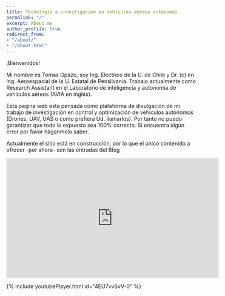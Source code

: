 ```yaml
---
title: Tecnología e investigación en vehículos aéreos autónomos
permalink: "/"
excerpt: About me
author_profile: true
redirect_from:
- "/about/"
- "/about.html"
---
```


¡Bienvenidos! 

Mi nombre es Tomas Opazo, soy Ing. Electrico de la U. de Chile y Dr. (c) en Ing. Aeroespacial de la U. Estatal de Pensilvania. Trabajo actualmente como Research Assistant en el Laboratorio de inteligencia y autonomía de vehículos aéreos (AVIA en inglés). 

Esta pagina web esta pensada como plataforma de divulgación de mi trabajo de investigación en control y optimización de vehículos autónomos (Drones, UAV, UAS o como prefiera Ud. llamarlos). Por tanto no puedo garantizar que todo lo expuesto sea 100% correcto. Si encuentra algún error por favor háganmelo saber. 

Actualmente el sitio está en construcción, por lo que el único contenido a ofrecer -por ahora- son las entradas del Blog


<iframe width="560" height="315" 
  src="https://www.youtube.com/embed/MUQfKFzIOeU"  
  frameborder="0"  
  allow="accelerometer; autoplay; encrypted-media; gyroscope; picture-in-picture"  
  allowfullscreen>
</iframe> 

{% include youtubePlayer.html id="4EU7vvSvV-0" %}

